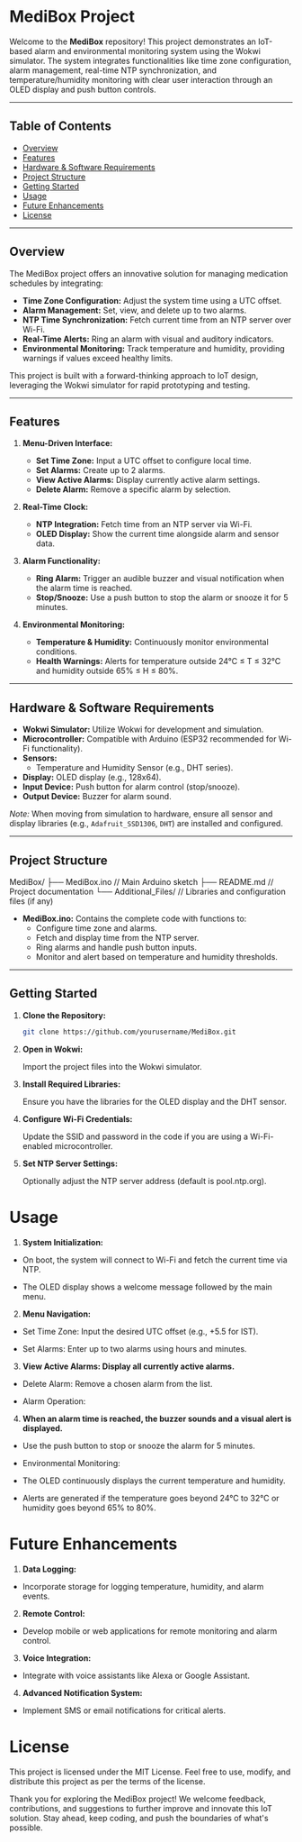 # MediBox Project

Welcome to the **MediBox** repository! This project demonstrates an IoT-based alarm and environmental monitoring system using the Wokwi simulator. The system integrates functionalities like time zone configuration, alarm management, real-time NTP synchronization, and temperature/humidity monitoring with clear user interaction through an OLED display and push button controls.

---

## Table of Contents

- [Overview](#overview)
- [Features](#features)
- [Hardware & Software Requirements](#hardware--software-requirements)
- [Project Structure](#project-structure)
- [Getting Started](#getting-started)
- [Usage](#usage)
- [Future Enhancements](#future-enhancements)
- [License](#license)

---

## Overview

The MediBox project offers an innovative solution for managing medication schedules by integrating:
- **Time Zone Configuration:** Adjust the system time using a UTC offset.
- **Alarm Management:** Set, view, and delete up to two alarms.
- **NTP Time Synchronization:** Fetch current time from an NTP server over Wi-Fi.
- **Real-Time Alerts:** Ring an alarm with visual and auditory indicators.
- **Environmental Monitoring:** Track temperature and humidity, providing warnings if values exceed healthy limits.

This project is built with a forward-thinking approach to IoT design, leveraging the Wokwi simulator for rapid prototyping and testing.

---

## Features

1. **Menu-Driven Interface:**
   - **Set Time Zone:** Input a UTC offset to configure local time.
   - **Set Alarms:** Create up to 2 alarms.
   - **View Active Alarms:** Display currently active alarm settings.
   - **Delete Alarm:** Remove a specific alarm by selection.

2. **Real-Time Clock:**
   - **NTP Integration:** Fetch time from an NTP server via Wi-Fi.
   - **OLED Display:** Show the current time alongside alarm and sensor data.

3. **Alarm Functionality:**
   - **Ring Alarm:** Trigger an audible buzzer and visual notification when the alarm time is reached.
   - **Stop/Snooze:** Use a push button to stop the alarm or snooze it for 5 minutes.

4. **Environmental Monitoring:**
   - **Temperature & Humidity:** Continuously monitor environmental conditions.
   - **Health Warnings:** Alerts for temperature outside 24°C ≤ T ≤ 32°C and humidity outside 65% ≤ H ≤ 80%.

---

## Hardware & Software Requirements

- **Wokwi Simulator:** Utilize Wokwi for development and simulation.
- **Microcontroller:** Compatible with Arduino (ESP32 recommended for Wi-Fi functionality).
- **Sensors:** 
  - Temperature and Humidity Sensor (e.g., DHT series).
- **Display:** OLED display (e.g., 128x64).
- **Input Device:** Push button for alarm control (stop/snooze).
- **Output Device:** Buzzer for alarm sound.

*Note:* When moving from simulation to hardware, ensure all sensor and display libraries (e.g., `Adafruit_SSD1306`, `DHT`) are installed and configured.

---

## Project Structure

MediBox/ ├── MediBox.ino // Main Arduino sketch ├── README.md // Project documentation └── Additional_Files/ // Libraries and configuration files (if any)


- **MediBox.ino:** Contains the complete code with functions to:
  - Configure time zone and alarms.
  - Fetch and display time from the NTP server.
  - Ring alarms and handle push button inputs.
  - Monitor and alert based on temperature and humidity thresholds.

---

## Getting Started

1. **Clone the Repository:**
   ```bash
   git clone https://github.com/yourusername/MediBox.git
   ```
2. **Open in Wokwi:**

    Import the project files into the Wokwi simulator.

3. **Install Required Libraries:**

    Ensure you have the libraries for the OLED display and the DHT sensor.

4. **Configure Wi-Fi Credentials:**

    Update the SSID and password in the code if you are using a Wi-Fi-enabled microcontroller.

5. **Set NTP Server Settings:**

    Optionally adjust the NTP server address (default is pool.ntp.org).

# Usage
1. **System Initialization:**

  - On boot, the system will connect to Wi-Fi and fetch the current time via NTP.

  - The OLED display shows a welcome message followed by the main menu.

2. **Menu Navigation:**

  - Set Time Zone: Input the desired UTC offset (e.g., +5.5 for IST).

  - Set Alarms: Enter up to two alarms using hours and minutes.

3. **View Active Alarms: Display all currently active alarms.**

  - Delete Alarm: Remove a chosen alarm from the list.

  - Alarm Operation:

4. **When an alarm time is reached, the buzzer sounds and a visual alert is displayed.**

  - Use the push button to stop or snooze the alarm for 5 minutes.

  - Environmental Monitoring:

  - The OLED continuously displays the current temperature and humidity.

  - Alerts are generated if the temperature goes beyond 24°C to 32°C or humidity goes beyond 65% to 80%.

# Future Enhancements
1. **Data Logging:**

  - Incorporate storage for logging temperature, humidity, and alarm events.

2. **Remote Control:**

  - Develop mobile or web applications for remote monitoring and alarm control.

3. **Voice Integration:**

  - Integrate with voice assistants like Alexa or Google Assistant.

4. **Advanced Notification System:**

  - Implement SMS or email notifications for critical alerts.

# License
This project is licensed under the MIT License. Feel free to use, modify, and distribute this project as per the terms of the license.

Thank you for exploring the MediBox project! We welcome feedback, contributions, and suggestions to further improve and innovate this IoT solution. Stay ahead, keep coding, and push the boundaries of what's possible.
